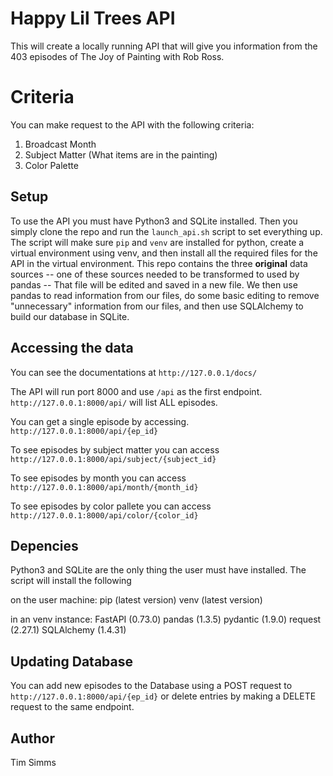 # Happy Lil Trees API

This will create a locally running API that will give you information from the 403 episodes of The Joy of Painting with Rob Ross.

# Criteria

You can make request to the API with the following criteria:

1) Broadcast Month
2) Subject Matter (What items are in the painting)
3) Color Palette

## Setup

To use the API you must have Python3 and SQLite installed. Then you simply clone the repo and run the `launch_api.sh` script to set everything up. The script will make sure `pip` and `venv` are installed for python, create a virtual environment using venv, and then install all the required files for the API in the virtual environment. This repo contains the three **original** data sources -- one of these sources needed to be transformed to used by pandas -- That file will be edited and saved in a new file. We then use pandas to read information from our files, do some basic editing to remove "unnecessary" information from our files, and then use SQLAlchemy to build our database in SQLite.

## Accessing the data

You can see the documentations at 
`http://127.0.0.1/docs/`

The API will run port 8000 and use `/api` as the first endpoint. `http://127.0.0.1:8000/api/` will list ALL episodes.

You can get a single episode by accessing. `http://127.0.0.1:8000/api/{ep_id}` 

To see episodes by subject matter you can access `http://127.0.0.1:8000/api/subject/{subject_id}`

To see episodes by month you can access
`http://127.0.0.1:8000/api/month/{month_id}`

To see episodes by color pallete you can access
`http://127.0.0.1:8000/api/color/{color_id}`

## Depencies
Python3 and SQLite are the only thing the user must have installed. The script will install the following

on the user machine:
pip (latest version)
venv (latest version)

in an venv instance:
FastAPI (0.73.0)
pandas (1.3.5)
pydantic (1.9.0)
request (2.27.1)
SQLAlchemy (1.4.31)


## Updating Database

You can add new episodes to the Database using a POST request to `http://127.0.0.1:8000/api/{ep_id}`  or delete entries by making a DELETE request to the same endpoint.

## Author
Tim Simms
